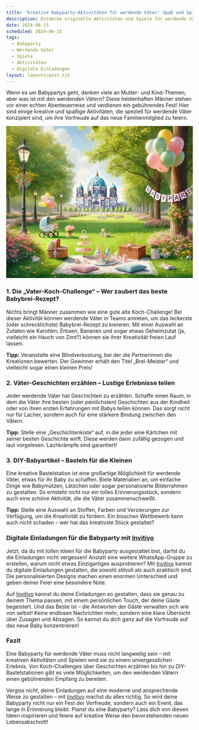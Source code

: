 ```yaml
---
title: "Kreative Babyparty-Aktivitäten für werdende Väter: Spaß und Spiele für den neuen Lebensabschnitt"
description: Entdecke originelle Aktivitäten und Spiele für werdende Väter bei Babypartys, inklusive Tipps für digitale Einladungen, die deine Gäste begeistern werden!
date: 2024-06-15
scheduled: 2024-06-15
tags:
  - Babyparty
  - Werdende Väter
  - Spiele
  - Aktivitäten
  - Digitale Einladungen
layout: layouts/post.njk
---
```


Wenn es um Babypartys geht, denken viele an Mutter- und Kind-Themen, aber was ist mit den werdenden Vätern? Diese heldenhaften Männer stehen vor einer echten Abenteuerreise und verdienen ein gebührendes Fest! Hier sind einige kreative und spaßige Aktivitäten, die speziell für werdende Väter konzipiert sind, um ihre Vorfreude auf das neue Familienmitglied zu feiern.

![Babyparty für werdende Väter](/img/picnic-park.webp)

### 1. **Die „Vater-Koch-Challenge“ – Wer zaubert das beste Babybrei-Rezept?**

Nichts bringt Männer zusammen wie eine gute alte Koch-Challenge! Bei dieser Aktivität können werdende Väter in Teams antreten, um das leckerste (oder schrecklichste) Babybrei-Rezept zu kreieren. Mit einer Auswahl an Zutaten wie Karotten, Erbsen, Bananen und sogar etwas Geheimzutat (ja, vielleicht ein Hauch von Zimt?) können sie ihrer Kreativität freien Lauf lassen.

**Tipp:** Veranstalte eine Blindverkostung, bei der die Partnerinnen die Kreationen bewerten. Der Gewinner erhält den Titel „Brei-Meister“ und vielleicht sogar einen kleinen Preis!

### 2. **Väter-Geschichten erzählen – Lustige Erlebnisse teilen**

Jeder werdende Vater hat Geschichten zu erzählen. Schaffe einen Raum, in dem die Väter ihre besten (oder peinlichsten) Geschichten aus der Kindheit oder von ihren ersten Erfahrungen mit Babys teilen können. Das sorgt nicht nur für Lacher, sondern auch für eine stärkere Bindung zwischen den Vätern.

**Tipp:** Stelle eine „Geschichtenkiste“ auf, in die jeder eine Kärtchen mit seiner besten Geschichte wirft. Diese werden dann zufällig gezogen und laut vorgelesen. Lachkrämpfe sind garantiert!

### 3. **DIY-Babyartikel – Basteln für die Kleinen**

Eine kreative Bastelstation ist eine großartige Möglichkeit für werdende Väter, etwas für ihr Baby zu schaffen. Biete Materialien an, um einfache Dinge wie Babymützen, Lätzchen oder sogar personalisierte Bilderrahmen zu gestalten. So entsteht nicht nur ein tolles Erinnerungsstück, sondern auch eine schöne Aktivität, die die Väter zusammenschweißt.

**Tipp:** Stelle eine Auswahl an Stoffen, Farben und Verzierungen zur Verfügung, um die Kreativität zu fördern. Ein bisschen Wettbewerb kann auch nicht schaden – wer hat das kreativste Stück gestaltet?

### **Digitale Einladungen für die Babyparty mit [Invitivo](https://invitivo.com/create)**

Jetzt, da du mit tollen Ideen für die Babyparty ausgestattet bist, darfst du die Einladungen nicht vergessen! Anstatt eine weitere WhatsApp-Gruppe zu erstellen, warum nicht etwas Einzigartiges ausprobieren? Mit [Invitivo](https://invitivo.com/) kannst du digitale Einladungen gestalten, die sowohl stilvoll als auch praktisch sind. Die personalisierten Designs machen einen enormen Unterschied und geben deiner Feier eine besondere Note.

Auf [Invitivo](https://invitivo.com/) kannst du deine Einladungen so gestalten, dass sie genau zu deinem Thema passen, mit einem persönlichen Touch, der deine Gäste begeistert. Und das Beste ist – die Antworten der Gäste verwalten sich wie von selbst! Keine endlosen Nachrichten mehr, sondern eine klare Übersicht über Zusagen und Absagen. So kannst du dich ganz auf die Vorfreude auf das neue Baby konzentrieren!

### **Fazit**

Eine Babyparty für werdende Väter muss nicht langweilig sein – mit kreativen Aktivitäten und Spielen wird sie zu einem unvergesslichen Erlebnis. Von Koch-Challenges über Geschichten erzählen bis hin zu DIY-Bastelstationen gibt es viele Möglichkeiten, um den werdenden Vätern einen gebührenden Empfang zu bereiten.

Vergiss nicht, deine Einladungen auf eine moderne und ansprechende Weise zu gestalten – mit [Invitivo](https://invitivo.com/) machst du alles richtig. So wird deine Babyparty nicht nur ein Fest der Vorfreude, sondern auch ein Event, das lange in Erinnerung bleibt. Planst du eine Babyparty? Lass dich von diesen Ideen inspirieren und feiere auf kreative Weise den bevorstehenden neuen Lebensabschnitt!
